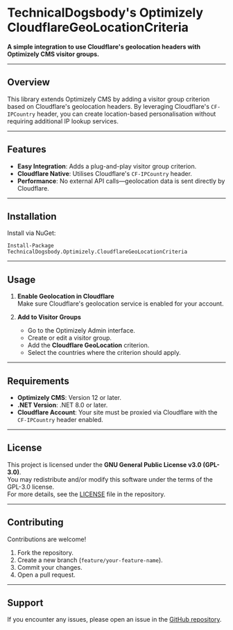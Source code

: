 
# TechnicalDogsbody's Optimizely CloudflareGeoLocationCriteria

**A simple integration to use Cloudflare's geolocation headers with Optimizely CMS visitor groups.**

---

## **Overview**

This library extends Optimizely CMS by adding a visitor group criterion based on Cloudflare's geolocation headers. By leveraging Cloudflare's `CF-IPCountry` header, you can create location-based personalisation without requiring additional IP lookup services.

---

## **Features**

- **Easy Integration**: Adds a plug-and-play visitor group criterion.  
- **Cloudflare Native**: Utilises Cloudflare's `CF-IPCountry` header.  
- **Performance**: No external API calls—geolocation data is sent directly by Cloudflare.  

---

## **Installation**

Install via NuGet:

```
Install-Package TechnicalDogsbody.Optimizely.CloudflareGeoLocationCriteria
```

---

## **Usage**

1. **Enable Geolocation in Cloudflare**  
   Make sure Cloudflare's geolocation service is enabled for your account.

2. **Add to Visitor Groups**  
   - Go to the Optimizely Admin interface.  
   - Create or edit a visitor group.  
   - Add the **Cloudflare GeoLocation** criterion.  
   - Select the countries where the criterion should apply.  

---

## **Requirements**

- **Optimizely CMS**: Version 12 or later.  
- **.NET Version**: .NET 8.0 or later.  
- **Cloudflare Account**: Your site must be proxied via Cloudflare with the `CF-IPCountry` header enabled.  

---

## **License**

This project is licensed under the **GNU General Public License v3.0 (GPL-3.0)**.  
You may redistribute and/or modify this software under the terms of the GPL-3.0 license.  
For more details, see the [LICENSE](LICENSE) file in the repository.

---

## **Contributing**

Contributions are welcome!  

1. Fork the repository.  
2. Create a new branch (`feature/your-feature-name`).  
3. Commit your changes.  
4. Open a pull request.  

---

## **Support**

If you encounter any issues, please open an issue in the [GitHub repository](https://github.com/technicaldogsbody/TechnicalDogsbody.Optimizely.CloudflareGeoLocationCriteria/issues).
